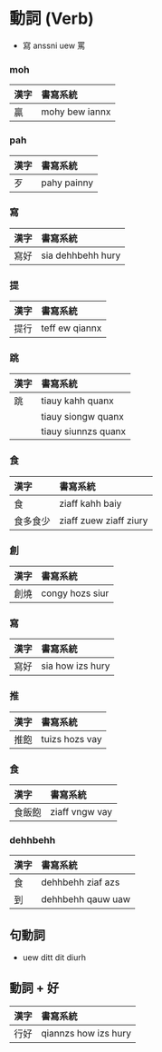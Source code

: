# 動詞 (Verb)

 * 寫 anssni uew 罵

### moh

| 漢字 | 書寫系統 |
| :--- | :--- |
| 贏 | mohy bew iannx |

### pah

| 漢字 | 書寫系統 |
| :--- | :--- |
| 歹 | pahy painny |

### 寫

| 漢字 | 書寫系統 |
| :--- | :--- |
| 寫好 | sia dehhbehh hury |

### 提

| 漢字 | 書寫系統 |
| :--- | :--- |
| 提行 | teff ew qiannx |

### 跳

| 漢字 | 書寫系統 |
| :--- | :--- |
| 跳 | tiauy kahh quanx |
| | tiauy siongw quanx |
| | tiauy siunnzs quanx |

### 食

| 漢字 | 書寫系統 |
| :--- | :--- |
| 食 | ziaff kahh baiy |
| 食多食少 | ziaff zuew ziaff ziury |

### 創

| 漢字 | 書寫系統 |
| :--- | :--- |
| 創燒 | congy hozs siur |

### 寫

| 漢字 | 書寫系統 |
| :--- | :--- |
| 寫好 | sia how izs hury |

### 推

| 漢字 | 書寫系統 |
| :--- | :--- |
| 推飽 | tuizs hozs vay |

### 食

| 漢字 | 書寫系統 |
| :--- | :--- |
| 食飯飽 | ziaff vngw vay |

### dehhbehh

| 漢字 | 書寫系統 |
| :--- | :--- |
| 食 | dehhbehh ziaf azs |
| 到 | dehhbehh qauw uaw |

## 句動詞

 * uew ditt dit diurh
 
## 動詞 + 好

| 漢字 | 書寫系統 |
| :--- | :--- |
| 行好 | qiannzs how izs hury |
